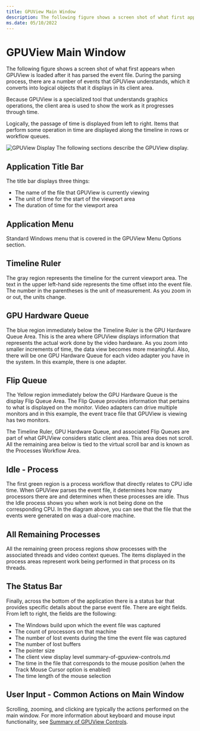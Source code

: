 ```yaml
---
title: GPUView Main Window
description: The following figure shows a screen shot of what first appears when GPUView is loaded after it has parsed the event file. 
ms.date: 05/10/2022
---
```


# GPUView Main Window

The following figure shows a screen shot of what first appears when GPUView is loaded after it has parsed the event file. During the parsing process, there are a number of events that GPUView understands, which it converts into logical objects that it displays in its client area. 

Because GPUView is a specialized tool that understands graphics operations, the client area is used to show the work as it progresses through time. 

Logically, the passage of time is displayed from left to right. Items that perform some operation in time are displayed along the timeline in rows or workflow queues.

![GPUView Display](\Image\gpuview-merged.png)
The following sections describe the GPUView display.

## Application Title Bar
The title bar displays three things: 

- The name of the file that GPUView is currently viewing 
- The unit of time for the start of the viewport area 
- The duration of time for the viewport area 

## Application Menu
Standard Windows menu that is covered in the GPUView Menu Options section.

## Timeline Ruler
The gray region represents the timeline for the current viewport area. The text in the upper left-hand side represents the time offset into the event file. The number in the parentheses is the unit of measurement. As you zoom in or out, the units change.

## GPU Hardware Queue
The blue region immediately below the Timeline Ruler is the GPU Hardware Queue Area. This is the area where GPUView displays information that represents the actual work done by the video hardware. As you zoom into smaller increments of time, the data view becomes more meaningful. Also, there will be one GPU Hardware Queue for each video adapter you have in the system. In this example, there is one adapter.

## Flip Queue
The Yellow region immediately below the GPU Hardware Queue is the display Flip Queue Area. The Flip Queue provides information that pertains to what is displayed on the monitor. Video adapters can drive multiple monitors and in this example, the event trace file that GPUView is viewing has two monitors. 

The Timeline Ruler, GPU Hardware Queue, and associated Flip Queues are part of what GPUView considers static client area. This area does not scroll. All the remaining area below is tied to the virtual scroll bar and is known as the Processes Workflow Area. 

## Idle - Process
The first green region is a process workflow that directly relates to CPU idle time. When GPUView parses the event file, it determines how many processors there are and determines when these processes are idle. Thus the Idle process shows you when work is not being done on the corresponding CPU. In the diagram above, you can see that the file that the events were generated on was a dual-core machine.

## All Remaining Processes
All the remaining green process regions show processes with the associated threads and video context queues. The items displayed in the process areas represent work being performed in that process on its threads. 

## The Status Bar
Finally, across the bottom of the application there is a status bar that provides specific details about the parse event file. There are eight fields. From left to right, the fields are the following:

- The Windows build upon which the event file was captured 
- The count of processors on that machine 
- The number of lost events during the time the event file was captured 
- The number of lost buffers 
- The pointer size 
- The client view display level summary-of-gpuview-controls.md
- The time in the file that corresponds to the mouse position (when the Track Mouse Cursor option is enabled) 
- The time length of the mouse selection 

## User Input - Common Actions on Main Window
Scrolling, zooming, and clicking are typically the actions performed on the main window. For more information about keyboard and mouse input functionality, see [Summary of GPUView Controls](summary-of-gpuview-controls.md).

 
